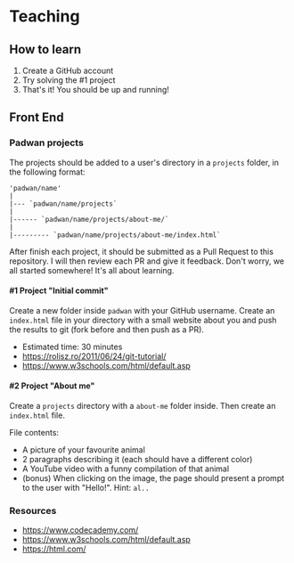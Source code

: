 # Teaching

## How to learn
1. Create a GitHub account
2. Try solving the #1 project
3. That's it! You should be up and running!

## Front End

### Padwan projects
The projects should be added to a user's directory in a `projects` folder, in the following format:

```
'padwan/name'
|
|--- `padwan/name/projects`
|
|------ `padwan/name/projects/about-me/`
|
|--------- `padwan/name/projects/about-me/index.html`
```

After finish each project, it should be submitted as a Pull Request to this repository. I will then review each PR and give it feedback. Don't worry, we all started somewhere! It's all about learning.

#### #1 Project "Initial commit"
Create a new folder inside `padwan` with your GitHub username. Create an `index.html` file in your directory with a small website about you and push the results to git (fork before and then push as a PR).
- Estimated time: 30 minutes
- https://rolisz.ro/2011/06/24/git-tutorial/
- https://www.w3schools.com/html/default.asp

#### #2 Project "About me"
Create a `projects` directory with a `about-me` folder inside. Then create an `index.html` file.

File contents:
- A picture of your favourite animal
- 2 paragraphs describing it (each should have a different color)
- A YouTube video with a funny compilation of that animal
- (bonus) When clicking on the image, the page should present a prompt to the user with "Hello!". Hint: `al..`

### Resources
- https://www.codecademy.com/
- https://www.w3schools.com/html/default.asp
- https://html.com/
